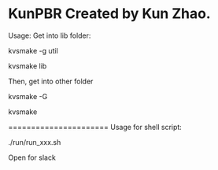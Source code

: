 KunPBR
Created by Kun Zhao.
======================

Usage: 
Get into lib folder:

kvsmake -g util

kvsmake lib



Then, get into other folder

kvsmake -G

kvsmake

======================
Usage for shell script:

./run/run_xxx.sh


Open for slack